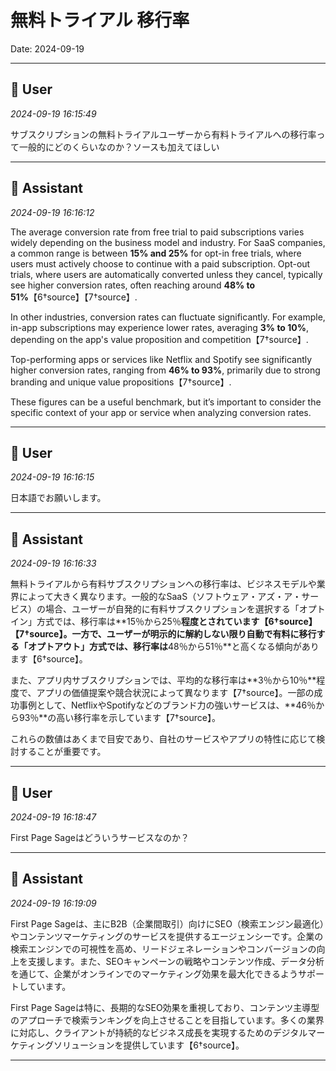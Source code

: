 # 無料トライアル 移行率

Date: 2024-09-19

---

## 👤 User
*2024-09-19 16:15:49*

サブスクリプションの無料トライアルユーザーから有料トライアルへの移行率って一般的にどのくらいなのか？ソースも加えてほしい

---

## 🤖 Assistant
*2024-09-19 16:16:12*

The average conversion rate from free trial to paid subscriptions varies widely depending on the business model and industry. For SaaS companies, a common range is between **15% and 25%** for opt-in free trials, where users must actively choose to continue with a paid subscription. Opt-out trials, where users are automatically converted unless they cancel, typically see higher conversion rates, often reaching around **48% to 51%**【6†source】【7†source】.

In other industries, conversion rates can fluctuate significantly. For example, in-app subscriptions may experience lower rates, averaging **3% to 10%**, depending on the app's value proposition and competition【7†source】.

Top-performing apps or services like Netflix and Spotify see significantly higher conversion rates, ranging from **46% to 93%**, primarily due to strong branding and unique value propositions【7†source】.

These figures can be a useful benchmark, but it’s important to consider the specific context of your app or service when analyzing conversion rates.

---

## 👤 User
*2024-09-19 16:16:15*

日本語でお願いします。

---

## 🤖 Assistant
*2024-09-19 16:16:33*

無料トライアルから有料サブスクリプションへの移行率は、ビジネスモデルや業界によって大きく異なります。一般的なSaaS（ソフトウェア・アズ・ア・サービス）の場合、ユーザーが自発的に有料サブスクリプションを選択する「オプトイン」方式では、移行率は**15％から25％**程度とされています【6†source】【7†source】。一方で、ユーザーが明示的に解約しない限り自動で有料に移行する「オプトアウト」方式では、移行率は**48％から51％**と高くなる傾向があります【6†source】。

また、アプリ内サブスクリプションでは、平均的な移行率は**3％から10％**程度で、アプリの価値提案や競合状況によって異なります【7†source】。一部の成功事例として、NetflixやSpotifyなどのブランド力の強いサービスは、**46％から93％**の高い移行率を示しています【7†source】。

これらの数値はあくまで目安であり、自社のサービスやアプリの特性に応じて検討することが重要です。

---

## 👤 User
*2024-09-19 16:18:47*

First Page Sageはどういうサービスなのか？

---

## 🤖 Assistant
*2024-09-19 16:19:09*

First Page Sageは、主にB2B（企業間取引）向けにSEO（検索エンジン最適化）やコンテンツマーケティングのサービスを提供するエージェンシーです。企業の検索エンジンでの可視性を高め、リードジェネレーションやコンバージョンの向上を支援します。また、SEOキャンペーンの戦略やコンテンツ作成、データ分析を通じて、企業がオンラインでのマーケティング効果を最大化できるようサポートしています。

First Page Sageは特に、長期的なSEO効果を重視しており、コンテンツ主導型のアプローチで検索ランキングを向上させることを目指しています。多くの業界に対応し、クライアントが持続的なビジネス成長を実現するためのデジタルマーケティングソリューションを提供しています【6†source】。

---
